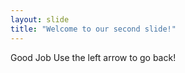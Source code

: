 ```yaml
---
layout: slide
title: "Welcome to our second slide!"
---
```

Good Job
Use the left arrow to go back!
